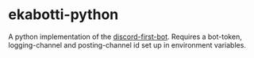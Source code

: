 # ekabotti-python

A python implementation of the [discord-first-bot](https://github.com/massamasa/discord-first-bot). Requires a bot-token, logging-channel and posting-channel id set up in environment variables.
